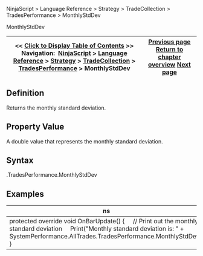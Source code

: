 ﻿
NinjaScript > Language Reference > Strategy > TradeCollection > TradesPerformance > MonthlyStdDev

MonthlyStdDev

| << [Click to Display Table of Contents](monthlystddev.md) >> **Navigation:**     [NinjaScript](ninjascript.md) > [Language Reference](language_reference_wip.md) > [Strategy](strategy.md) > [TradeCollection](tradecollection.md) > [TradesPerformance](tradesperformance.md) > MonthlyStdDev | [Previous page](maxtimetorecover.md) [Return to chapter overview](tradesperformance.md) [Next page](monthlyulcer.md) |
| --- | --- |
## Definition
Returns the monthly standard deviation.
 
## Property Value
A double value that represents the monthly standard deviation.
 
## Syntax
<TradeCollection>.TradesPerformance.MonthlyStdDev

## 
## Examples

| ns |
| --- |
| protected override void OnBarUpdate() {      // Print out the monthly standard deviation      Print("Monthly standard deviation is: " + SystemPerformance.AllTrades.TradesPerformance.MonthlyStdDev); } |
